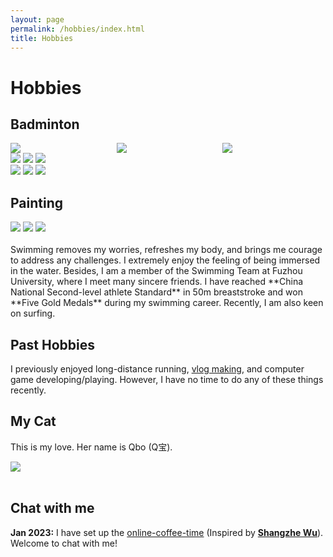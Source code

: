 ```yaml
---
layout: page
permalink: /hobbies/index.html
title: Hobbies
---
```


# Hobbies

## Badminton

<div style="display:flex;">
    <img src="/file/hb1.jpg" style="flex:1; margin-right:5px;">
    <img src="/file/hb11.jpg" style="flex:1; margin-right:5px;">
    <img src="/file/hb12.jpg" style="flex:1;">
</div>

<div class="third">
<img src="/file/hb1.jpg">
<img src="/file/hb11.jpg">
<img src="/file/hb12.jpg">
</div>

<div class="third">
<img src="/file/hb13.jpg">
<img src="/file/hb14.jpg">
<img src="/file/hb15.jpg">
</div>

## Painting

<div class="third">
<img src="/images/swimming2.JPG">
<img src="/images/swimming.JPG">
<img src="/images/surfing1.JPG">
</div>
<br>Swimming removes my worries, refreshes my body, and brings me courage to address any challenges. I extremely enjoy the feeling of being immersed in the water. Besides, I am a member of the Swimming Team at Fuzhou University, where I meet many sincere friends. I have reached **China National Second-level athlete Standard** in 50m breaststroke and won **Five Gold Medals** during my swimming career. Recently, I am also keen on surfing.

## Past Hobbies

I previously enjoyed long-distance running, [vlog making](https://space.bilibili.com/594030035), and computer game developing/playing. However, I have no time to do any of these things recently.

## My Cat

This is my love. Her name is Qbo (Q宝).

<div>
<img src="/images/cat.JPG">
</div>
<br>

## Chat with me

**Jan 2023:** I have set up the [online-coffee-time](https://calendly.com/lancecai/meet-with-lance) (Inspired by **[Shangzhe Wu](https://elliottwu.com/)**). Welcome to chat with me!

<!-- Calendly inline widget begin -->

<div class="calendly-inline-widget" data-url="https://calendly.com/lancecai/meet-with-lance" style="min-width:320px;height:630px;"></div>
<script type="text/javascript" src="https://assets.calendly.com/assets/external/widget.js" async></script>
<!-- Calendly inline widget end -->

